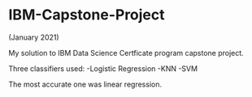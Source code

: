 # IBM-Capstone-Project
(January 2021)

My solution to IBM Data Science Certficate program capstone project. 

Three classifiers used:
-Logistic Regression
-KNN
-SVM

The most accurate one was linear regression.
